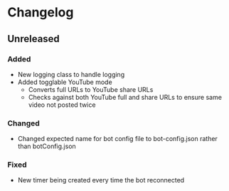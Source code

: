 # Changelog

## Unreleased

### Added

- New logging class to handle logging
- Added togglable YouTube mode
    - Converts full URLs to YouTube share URLs
    - Checks against both YouTube full and share URLs to ensure same video not posted twice

### Changed
- Changed expected name for bot config file to bot-config.json rather than botConfig.json

### Fixed
- New timer being created every time the bot reconnected